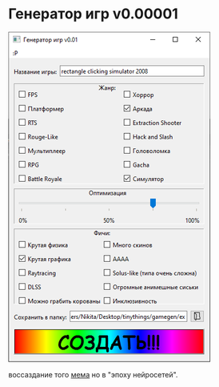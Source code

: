 # Генератор игр v0.00001

![screnshoot](https://github.com/cutplane1/tinythings/blob/master/gamegen/image.png)

воссаздание того [мема](https://github.com/cutplane1/tinythings/tree/master/gamegen/references) но в "эпоху нейросетей".
